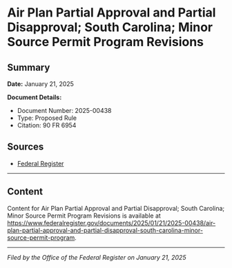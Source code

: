 # Air Plan Partial Approval and Partial Disapproval; South Carolina; Minor Source Permit Program Revisions

## Summary

**Date:** January 21, 2025

**Document Details:**
- Document Number: 2025-00438
- Type: Proposed Rule
- Citation: 90 FR 6954

## Sources
- [Federal Register](https://www.federalregister.gov/documents/2025/01/21/2025-00438/air-plan-partial-approval-and-partial-disapproval-south-carolina-minor-source-permit-program)

---

## Content

Content for Air Plan Partial Approval and Partial Disapproval; South Carolina; Minor Source Permit Program Revisions is available at https://www.federalregister.gov/documents/2025/01/21/2025-00438/air-plan-partial-approval-and-partial-disapproval-south-carolina-minor-source-permit-program.

---

*Filed by the Office of the Federal Register on January 21, 2025*
